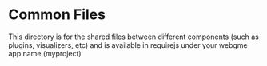 # Common Files
This directory is for the shared files between different components (such as plugins, visualizers, etc) and is available in requirejs under your webgme app name (myproject)

